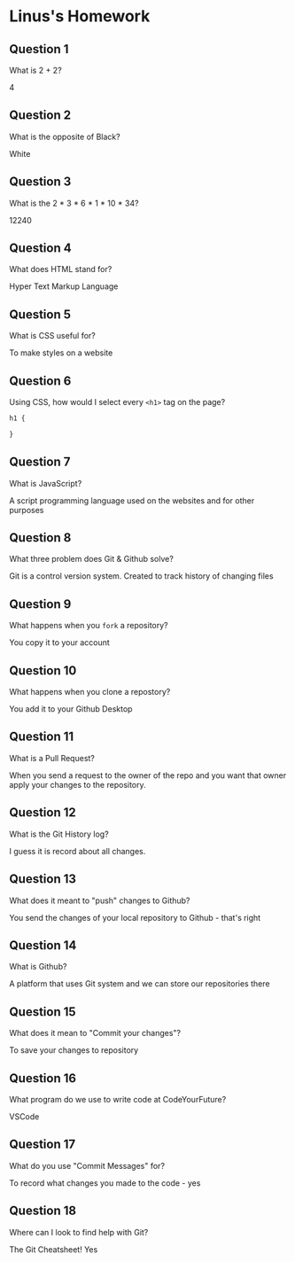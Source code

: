 # Linus's Homework

## Question 1

What is 2 + 2?

4

## Question 2

What is the opposite of Black?

White

## Question 3

What is the  2 * 3 * 6 * 1 * 10 * 34?

12240

## Question 4 

What does HTML stand for?

Hyper Text Markup Language

## Question 5

What is CSS useful for?

To make styles on a website

## Question 6

Using CSS, how would I select every `<h1>` tag on the page?

```css
h1 {

}
```

## Question 7

What is JavaScript?

A script programming language used on the websites and for other purposes

## Question 8

What three problem does Git & Github solve?

Git is a control version system. Created to track history of changing files

## Question 9

What happens when you `fork` a repository?

You copy it to your account

## Question 10 

What happens when you clone a repostory?

You add it to your Github Desktop

## Question 11

What is a Pull Request?

When you send a request to the owner of the repo and you want that owner apply your changes to the repository.

## Question 12

What is the Git History log?

I guess it is record about all changes.

## Question 13

What does it meant to "push" changes to Github?

You send the changes of your local repository to Github - that's right


## Question 14

What is Github?

A platform that uses Git system and we can store our repositories there

## Question 15

What does it mean to "Commit your changes"?

To save your changes to repository

## Question 16

What program do we use to write code at CodeYourFuture?

VSCode
## Question 17

What do you use "Commit Messages" for?

To record what changes you made to the code - yes

## Question 18

Where can I look to find help with Git?

The Git Cheatsheet! Yes

